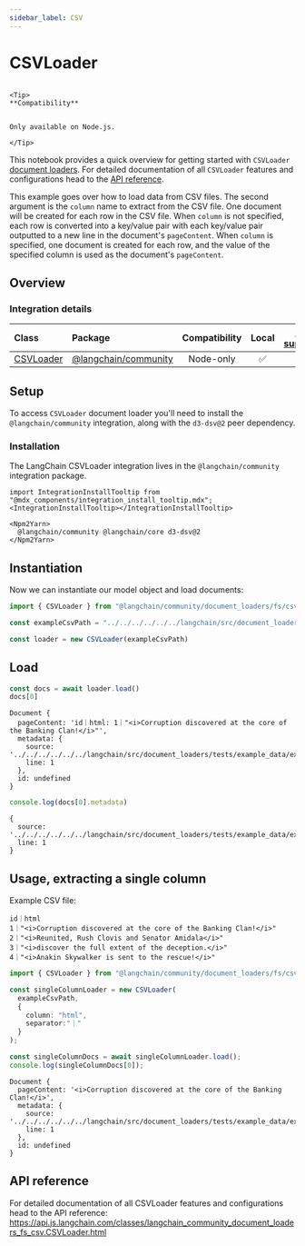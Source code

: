 ```yaml
---
sidebar_label: CSV
---
```


# CSVLoader

```{=mdx}

<Tip>
**Compatibility**


Only available on Node.js.

</Tip>

```
This notebook provides a quick overview for getting started with `CSVLoader` [document loaders](/oss/concepts/document_loaders). For detailed documentation of all `CSVLoader` features and configurations head to the [API reference](https://api.js.langchain.com/classes/langchain_community_document_loaders_fs_csv.CSVLoader.html).

This example goes over how to load data from CSV files. The second argument is the `column` name to extract from the CSV file. One document will be created for each row in the CSV file. When `column` is not specified, each row is converted into a key/value pair with each key/value pair outputted to a new line in the document's `pageContent`. When `column` is specified, one document is created for each row, and the value of the specified column is used as the document's `pageContent`.

## Overview
### Integration details

| Class | Package | Compatibility | Local | [PY support](https://python.langchain.com/docs/integrations/document_loaders/csv)| 
| :--- | :--- | :---: | :---: |  :---: |
| [CSVLoader](https://api.js.langchain.com/classes/langchain_community_document_loaders_fs_csv.CSVLoader.html) | [@langchain/community](https://api.js.langchain.com/modules/langchain_community_document_loaders_fs_csv.html) | Node-only | ✅ | ✅ |

## Setup

To access `CSVLoader` document loader you'll need to install the `@langchain/community` integration, along with the `d3-dsv@2` peer dependency.

### Installation

The LangChain CSVLoader integration lives in the `@langchain/community` integration package.

```{=mdx}
import IntegrationInstallTooltip from "@mdx_components/integration_install_tooltip.mdx";
<IntegrationInstallTooltip></IntegrationInstallTooltip>

<Npm2Yarn>
  @langchain/community @langchain/core d3-dsv@2
</Npm2Yarn>

```
## Instantiation

Now we can instantiate our model object and load documents:


```typescript
import { CSVLoader } from "@langchain/community/document_loaders/fs/csv"

const exampleCsvPath = "../../../../../../langchain/src/document_loaders/tests/example_data/example_separator.csv";

const loader = new CSVLoader(exampleCsvPath)
```
## Load


```typescript
const docs = await loader.load()
docs[0]
```
```output
Document {
  pageContent: 'id｜html: 1｜"<i>Corruption discovered at the core of the Banking Clan!</i>"',
  metadata: {
    source: '../../../../../../langchain/src/document_loaders/tests/example_data/example_separator.csv',
    line: 1
  },
  id: undefined
}
```

```typescript
console.log(docs[0].metadata)
```
```output
{
  source: '../../../../../../langchain/src/document_loaders/tests/example_data/example_separator.csv',
  line: 1
}
```
## Usage, extracting a single column

Example CSV file:

```csv
id｜html
1｜"<i>Corruption discovered at the core of the Banking Clan!</i>"
2｜"<i>Reunited, Rush Clovis and Senator Amidala</i>"
3｜"<i>discover the full extent of the deception.</i>"
4｜"<i>Anakin Skywalker is sent to the rescue!</i>"
```


```typescript
import { CSVLoader } from "@langchain/community/document_loaders/fs/csv";

const singleColumnLoader = new CSVLoader(
  exampleCsvPath,
  {
    column: "html",
    separator:"｜"
  }
);

const singleColumnDocs = await singleColumnLoader.load();
console.log(singleColumnDocs[0]);
```
```output
Document {
  pageContent: '<i>Corruption discovered at the core of the Banking Clan!</i>',
  metadata: {
    source: '../../../../../../langchain/src/document_loaders/tests/example_data/example_separator.csv',
    line: 1
  },
  id: undefined
}
```
## API reference

For detailed documentation of all CSVLoader features and configurations head to the API reference: https://api.js.langchain.com/classes/langchain_community_document_loaders_fs_csv.CSVLoader.html
